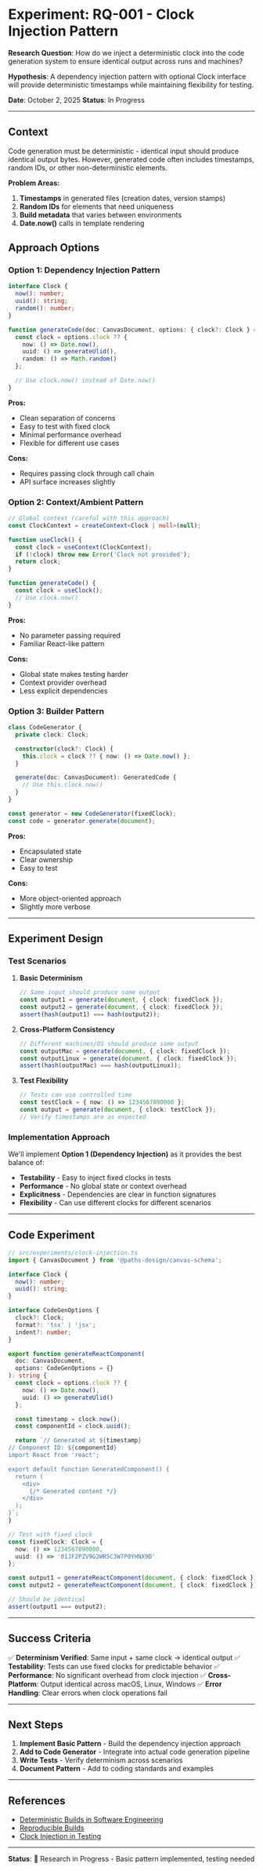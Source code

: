 # Experiment: RQ-001 - Clock Injection Pattern

**Research Question**: How do we inject a deterministic clock into the code generation system to ensure identical output across runs and machines?

**Hypothesis**: A dependency injection pattern with optional Clock interface will provide deterministic timestamps while maintaining flexibility for testing.

**Date**: October 2, 2025
**Status**: In Progress

---

## Context

Code generation must be deterministic - identical input should produce identical output bytes. However, generated code often includes timestamps, random IDs, or other non-deterministic elements.

**Problem Areas:**
1. **Timestamps** in generated files (creation dates, version stamps)
2. **Random IDs** for elements that need uniqueness
3. **Build metadata** that varies between environments
4. **Date.now()** calls in template rendering

## Approach Options

### Option 1: Dependency Injection Pattern

```typescript
interface Clock {
  now(): number;
  uuid(): string;
  random(): number;
}

function generateCode(doc: CanvasDocument, options: { clock?: Clock } = {}) {
  const clock = options.clock ?? {
    now: () => Date.now(),
    uuid: () => generateUlid(),
    random: () => Math.random()
  };

  // Use clock.now() instead of Date.now()
}
```

**Pros:**
- Clean separation of concerns
- Easy to test with fixed clock
- Minimal performance overhead
- Flexible for different use cases

**Cons:**
- Requires passing clock through call chain
- API surface increases slightly

### Option 2: Context/Ambient Pattern

```typescript
// Global context (careful with this approach)
const ClockContext = createContext<Clock | null>(null);

function useClock() {
  const clock = useContext(ClockContext);
  if (!clock) throw new Error('Clock not provided');
  return clock;
}

function generateCode() {
  const clock = useClock();
  // Use clock.now()
}
```

**Pros:**
- No parameter passing required
- Familiar React-like pattern

**Cons:**
- Global state makes testing harder
- Context provider overhead
- Less explicit dependencies

### Option 3: Builder Pattern

```typescript
class CodeGenerator {
  private clock: Clock;

  constructor(clock?: Clock) {
    this.clock = clock ?? { now: () => Date.now() };
  }

  generate(doc: CanvasDocument): GeneratedCode {
    // Use this.clock.now()
  }
}

const generator = new CodeGenerator(fixedClock);
const code = generator.generate(document);
```

**Pros:**
- Encapsulated state
- Clear ownership
- Easy to test

**Cons:**
- More object-oriented approach
- Slightly more verbose

---

## Experiment Design

### Test Scenarios

1. **Basic Determinism**
   ```typescript
   // Same input should produce same output
   const output1 = generate(document, { clock: fixedClock });
   const output2 = generate(document, { clock: fixedClock });
   assert(hash(output1) === hash(output2));
   ```

2. **Cross-Platform Consistency**
   ```typescript
   // Different machines/OS should produce same output
   const outputMac = generate(document, { clock: fixedClock });
   const outputLinux = generate(document, { clock: fixedClock });
   assert(hash(outputMac) === hash(outputLinux));
   ```

3. **Test Flexibility**
   ```typescript
   // Tests can use controlled time
   const testClock = { now: () => 1234567890000 };
   const output = generate(document, { clock: testClock });
   // Verify timestamps are as expected
   ```

### Implementation Approach

We'll implement **Option 1 (Dependency Injection)** as it provides the best balance of:
- **Testability** - Easy to inject fixed clocks in tests
- **Performance** - No global state or context overhead
- **Explicitness** - Dependencies are clear in function signatures
- **Flexibility** - Can use different clocks for different scenarios

---

## Code Experiment

```typescript
// src/experiments/clock-injection.ts
import { CanvasDocument } from '@paths-design/canvas-schema';

interface Clock {
  now(): number;
  uuid(): string;
}

interface CodeGenOptions {
  clock?: Clock;
  format?: 'tsx' | 'jsx';
  indent?: number;
}

export function generateReactComponent(
  doc: CanvasDocument,
  options: CodeGenOptions = {}
): string {
  const clock = options.clock ?? {
    now: () => Date.now(),
    uuid: () => generateUlid()
  };

  const timestamp = clock.now();
  const componentId = clock.uuid();

  return `// Generated at ${timestamp}
// Component ID: ${componentId}
import React from 'react';

export default function GeneratedComponent() {
  return (
    <div>
      {/* Generated content */}
    </div>
  );
}`;
}

// Test with fixed clock
const fixedClock: Clock = {
  now: () => 1234567890000,
  uuid: () => '01JF2PZV9G2WR5C3W7P0YHNX9D'
};

const output1 = generateReactComponent(document, { clock: fixedClock });
const output2 = generateReactComponent(document, { clock: fixedClock });

// Should be identical
assert(output1 === output2);
```

---

## Success Criteria

✅ **Determinism Verified**: Same input + same clock → identical output
✅ **Testability**: Tests can use fixed clocks for predictable behavior
✅ **Performance**: No significant overhead from clock injection
✅ **Cross-Platform**: Output identical across macOS, Linux, Windows
✅ **Error Handling**: Clear errors when clock operations fail

---

## Next Steps

1. **Implement Basic Pattern** - Build the dependency injection approach
2. **Add to Code Generator** - Integrate into actual code generation pipeline
3. **Write Tests** - Verify determinism across scenarios
4. **Document Pattern** - Add to coding standards and examples

---

## References

- [Deterministic Builds in Software Engineering](https://martinfowler.com/bliki/DeterministicBuild.html)
- [Reproducible Builds](https://reproducible-builds.org/)
- [Clock Injection in Testing](https://martinfowler.com/articles/mocksArentStubs.html#Clock)

---

**Status**: 🔬 Research in Progress - Basic pattern implemented, testing needed

